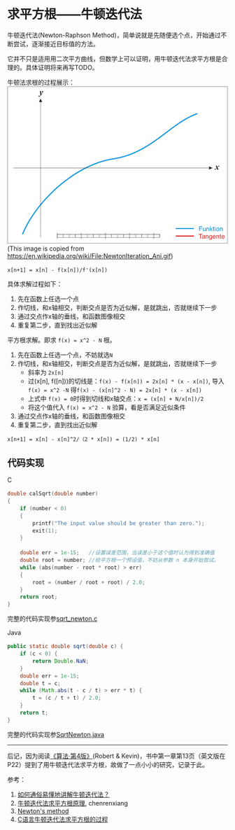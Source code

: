 # 求平方根——牛顿迭代法

牛顿迭代法(Newton-Raphson Method)，简单说就是先随便选个点，开始通过不断尝试，逐渐接近目标值的方法。

它并不只是适用用二次平方曲线，但数学上可以证明，用牛顿迭代法求平方根是合理的。具体证明将来再写TODO。

牛顿法求根的过程展示：
![Newton Iteration](NewtonIteration_Ani.gif)
(This image is copied from https://en.wikipedia.org/wiki/File:NewtonIteration_Ani.gif)

``x[n+1] = x[n] - f(x[n])/f'(x[n])``

具体求解过程如下：

1. 先在函数上任选一个点
1. 作切线，和x轴相交，判断交点是否为近似解，是就跳出，否就继续下一步
1. 通过交点作x轴的垂线，和函数图像相交
1. 重复第二步，直到找出近似解

平方根求解。即求 ``f(x) = x^2 - N`` 根。

1. 先在函数上任选一个点，不妨就选``N``
1. 作切线，和x轴相交，判断交点是否为近似解，是就跳出，否就继续下一步
   * 斜率为 ``2x[n]``
   * 过(x[n], f([n]))的切线是：``f(x) - f(x[n]) = 2x[n] * (x - x[n])``, 导入``f(x) = x^2 -N`` 得``f(x) - (x[n]^2 - N) = 2x[n] * (x - x[n])``
   * 上式中 ``f(x) = 0``时得到切线和x轴交点：``x = (x[n] + N/x[n])/2``
   * 将这个值代入 ``f(x) = x^2 - N`` 验算，看是否满足近似条件
1. 通过交点作x轴的垂线，和函数图像相交
1. 重复第二步，直到找出近似解


``x[n+1] = x[n] - x[n]^2/（2 * x[n]) = (1/2) * x[n]``

## 代码实现

C
```C
double calSqrt(double number)
{
    if (number < 0)
    {
        printf("The input value should be greater than zero.");
        exit(1);
    }

    double err = 1e-15;   //设置误差范围，当误差小于这个值时认为得到准确值
    double root = number; //给平方根一个预设值，不妨从参数 n 本身开始尝试。
    while (abs(number - root * root) > err)
    {
        root = (number / root + root) / 2.0;
    }
    return root;
}
```

完整的代码实现参[sqrt_newton.c](sqrt_newton.c)

Java
```java
public static double sqrt(double c) {
    if (c < 0) {
        return Double.NaN;
    }
    double err = 1e-15;
    double t = c;
    while (Math.abs(t - c / t) > err * t) {
        t = (c / t + t) / 2.0;
    }
    return t;
}
```

完整的代码实现参[SqrtNewton.java](SqrtNewton.java)

---

后记，因为阅读[《算法·第4版》](https://book.douban.com/subject/19952400/)(Robert & Kevin)，书中第一章第13页（英文版在P22）提到了用牛顿迭代法求平方根，故做了一点小小的研究，记录于此。

参考：

1. [如何通俗易懂地讲解牛顿迭代法？](https://www.matongxue.com/madocs/205/)
1. [牛顿迭代法求平方根原理](https://blog.csdn.net/chenrenxiang/article/details/78286599), chenrenxiang
1. [Newton's method](https://en.wikipedia.org/wiki/Newton%27s_method)
1. [C语言牛顿迭代法求平方根的过程](https://blog.csdn.net/tmddss/article/details/2029190)
